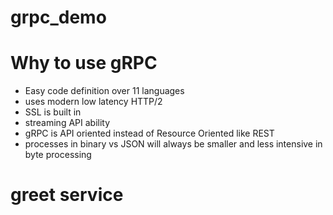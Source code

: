 # grpc_demo

# Why to use gRPC
- Easy code definition over 11 languages
- uses modern low latency HTTP/2
- SSL is built in
- streaming API ability
- gRPC is API oriented instead of Resource Oriented like REST
- processes in binary vs JSON will always be smaller and less intensive in byte processing

# greet service
